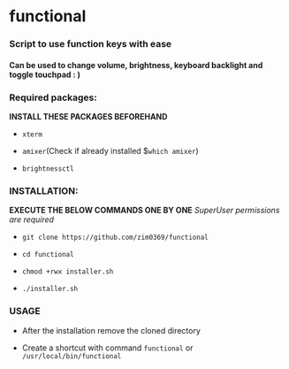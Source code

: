 # functional

### Script to use function keys with ease

#### Can be used to change volume, brightness, keyboard backlight and toggle touchpad : )

### Required packages:

__INSTALL THESE PACKAGES BEFOREHAND__

- `xterm`

- `amixer`(Check if already installed $`which amixer`)

- `brightnessctl`

### INSTALLATION:

__EXECUTE THE BELOW COMMANDS ONE BY ONE__
_SuperUser permissions are required_

- `git clone https://github.com/zim0369/functional`

- `cd functional`

- `chmod +rwx installer.sh`

- `./installer.sh`


### USAGE

- After the installation remove the cloned directory

- Create a shortcut with command `functional` or `/usr/local/bin/functional`

